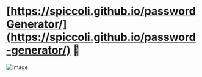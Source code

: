 # [https://spiccoli.github.io/passwordGenerator/](https://spiccoli.github.io/password-generator/) 🔐
![image](https://github.com/user-attachments/assets/9b927fb5-eca4-49ce-96ca-b381362812c9)
